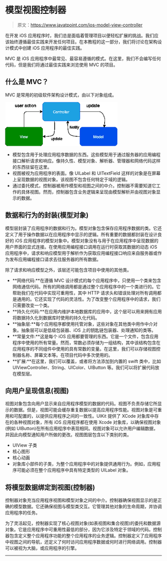 # 模型视图控制器

> 原文：<https://www.javatpoint.com/ios-model-view-controller>

在开发 iOS 应用程序时，我们总是面临着管理项目以便轻松扩展的挑战。我们应该始终遵循最佳实践来开发任何项目。在本教程的这一部分，我们将讨论在架构设计模式中创建 iOS 应用程序的最佳实践。

MVC 是 iOS 应用程序中最常见、最容易遵循的模式。在这里，我们不会编写任何代码，但是我们将通过最佳实践来浏览使用 MVC 的项目。

## 什么是 MVC？

MVC 是常用的初级软件架构设计模式，由以下对象组成。

![iOS Model View Controller](img/a4be07ff80f1396cee231ba6ad3fc715.png)

*   模型包含用于处理应用程序数据的东西。这些模型用于通过服务器的应用编程接口解析请求和响应。像持久性、模型对象、解析器、管理器和网络代码这样的东西驻留在这里。
*   视图被视为应用程序的表面。像 UILabel 和 UITextField 这样的对象是在屏幕上呈现数据的视图对象。该视图不包含任何特定于域的逻辑。
*   通过委托模式，控制器被用作模型和视图之间的中介。控制器不需要知道它工作的具体视图。然而，控制器包含业务逻辑来呈现由模型解析并由视图对象显示的数据。

## 数据和行为的封装(模型对象)

模型层封装了应用程序的数据和行为。模型对象包含保存应用程序数据的类。它还定义了用于操作数据以在应用程序中显示的逻辑。所有重要的数据都封装在设计良好的 iOS 应用程序的模型对象中。模型对象没有与用于在应用程序中呈现数据的用户界面的显式连接。在使用应用编程接口调用在运行时获取其数据的动态 iOS 应用程序中，请求和响应模型用于解析作为获取应用编程接口响应来自服务器或作为发布应用编程接口请求去往服务器的所有数据。

除了请求和响应模型之外，该层还可能包含项目中使用的其他类。

*   **网络代码:**在遵循 MVC 设计模式的每个应用程序中，只使用一个类来包含网络通信代码。所有的网络调用都是通过整个应用程序中的一个类进行的。它帮助我们在代码中实现可重用性，其中 HTTP 请求头和错误处理对所有调用都是通用的。它还实现了代码的灵活性。为了改变整个应用程序中的请求，我们只需要改变一个类。
*   **持久化代码:**在应用内维护本地数据库的应用中，这个层可以用来拥有应用将数据持久化到数据库时使用的持久化代码。
*   **抽象层:**每个应用程序都使用托管对象，这些对象在其他类中用作中介对象。抽象层可以是低级包装器、iOS 上的钥匙链包装器、处理通知的类等。
*   **常量文件:**这是每个 iOS 应用都要管理的东西。它是一个文件，包含应用程序中使用的所有常量。然而，常数必须存储为一组结构，其中该结构包含在应用程序的不同组件中使用的具有常数的变量。在这里，我们可以存储视图控制器名称、屏幕文本等。在项目代码中多次使用的。
*   **扩展:**在这里，我们可以覆盖，或者将方法添加到内置的 swift 类中，比如 UIViewController、String、UIColor、UIButton 等。我们可以将扩展代码放在模型层。

## 向用户呈现信息(视图)

视图对象包含向用户显示来自应用程序模型的数据的代码。视图不负责存储它所显示的数据。但是，视图可能会缓存重复数据以提高应用程序性能。视图对象是可重用和可配置的，以提供应用程序之间的一致性。UIKit 提供了 XCode 对象库中存在的各种视图对象，所有 iOS 应用程序都在使用 Xcode 对象库，以确保视图对象(例如 UIButton)在所有应用程序中表现相同。视图对象可以允许用户编辑数据，并因此向模型通知用户所做的更改。视图图层包含以下类别的类。

*   UIView 子类
*   核心图形
*   核心动画
*   对象库小部件的子类，为整个应用程序中的对象提供通用行为。例如，应用程序可能必须在整个应用程序中具有特定类型的 UILabel 对象。

## 将模型数据绑定到视图(控制器)

控制器对象充当应用程序视图和模型对象之间的中介。控制器确保视图显示的是正确的模型数据。它还确保视图与模型类交互。它管理其他对象的生命周期，并协调应用程序的任务。

为了灵活起见，控制器实现了核心视图对象(如表视图和集合视图)的委托和数据源对象。它是应用程序中可重用性最低的部分，因为它涉及特定于领域的代码。控制器包含定义整个应用程序功能的整个应用程序的业务逻辑。控制器定义了应用程序中视图之间的导航，还定义了何时访问应用程序数据或何时进行网络调用。控制器可以被视为大脑，或应用程序的引擎。

* * *